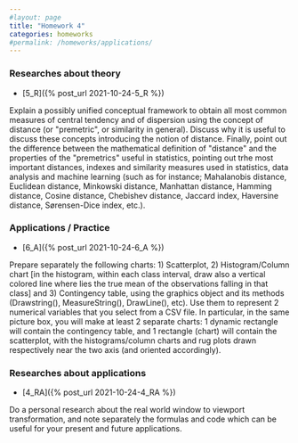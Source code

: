 ```yaml
---
#layout: page
title: "Homework 4"
categories: homeworks
#permalink: /homeworks/applications/
---
```

<h3>Researches about theory</h3>

- [5_R]({% post_url 2021-10-24-5_R %})

Explain a possibly unified conceptual framework to obtain all most common measures of central tendency and of dispersion using the concept of distance (or "premetric", or similarity in general). Discuss why it is useful to discuss these concepts introducing the notion of distance. Finally, point out the difference between the mathematical definition of "distance" and the properties of the "premetrics" useful in statistics, pointing out trhe most important distances, indexes and similarity measures used in statistics, data analysis and machine learning (such as for instance; Mahalanobis distance, Euclidean distance, Minkowski distance, Manhattan distance, Hamming distance, Cosine distance, Chebishev distance, Jaccard index, Haversine distance, Sørensen-Dice index, etc.).

<h3>Applications / Practice</h3>

- [6_A]({% post_url 2021-10-24-6_A %})

Prepare separately the following charts: 1) Scatterplot, 2) Histogram/Column chart [in the histogram, within each class interval, draw also a vertical colored line where lies the true mean of the observations falling in that class] and 3) Contingency table, using the graphics object and its methods (Drawstring(), MeasureString(), DrawLine(), etc).
Use them to represent 2 numerical variables that you select from a CSV file. In particular, in the same picture box, you will make at least 2 separate charts: 1 dynamic rectangle will contain the contingency table, and 1 rectangle (chart) will contain the scatterplot, with the histograms/column charts and rug plots drawn respectively near the two axis (and oriented accordingly).

<h3>Researches about applications</h3>

- [4_RA]({% post_url 2021-10-24-4_RA %})

Do a personal research about the real world window to viewport transformation, and note separately the formulas and code which can be useful for your present and future applications.


